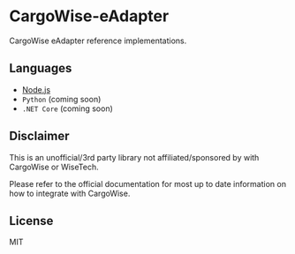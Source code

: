 # CargoWise-eAdapter

CargoWise eAdapter reference implementations.

## Languages

- [Node.js](./nodejs/README.md)
- `Python` (coming soon)
- `.NET Core` (coming soon)

## Disclaimer

This is an unofficial/3rd party library not affiliated/sponsored by with CargoWise or WiseTech.

Please refer to the official documentation for most up to date information on how to integrate with CargoWise.

## License

MIT
